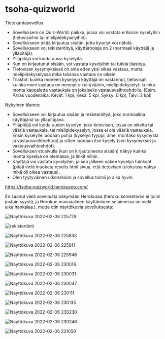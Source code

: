 # tsoha-quizworld
Tietokantasovellus

- Sovellukseni on Quiz-World: paikka, jossa voi vastata erilaisiin kyselyihin (tietovisoihin tai mielipidekyselyihin).
- Sovellukseen pitää kirjautua sisään, jotta kyselyt voi nähdä.
- Sovellukseen voi rekisteröityä, käyttärooleja on 2 (normaali käyttäjä ja ylläpitäjä).
- Ylläpitäjä voi luoda uusia kyselyitä.
- Kun on kirjautunut sisään, voi vastata kyselyihin tai tutkia tilastoja.
- Tietovisan kysymyksissä on aina edes yksi oikea vastaus, mutta mielipidekyselyssä mikä tahansa vastaus on oikein.
- Tilastot: kuinka moneen kyselyyn käyttäjä on vastannut, tietovisat: kuinka moni vastaus on mennyt oikein/väärin,
            mielipidekyselyt: kuinka monta kappaletta vastauksia on jokaiselle vastausvaihtoehdolle.
            (Esim. Paras vuodenaika: Kevät: 1 kpl, Kesä: 5 kpl, Syksy: 0 kpl, Talvi: 2 kpl)

Nykyinen tilanne:
- Sovellukseen voi kirjautua sisään ja rekisteröityä, joko normaalina käyttäjänä tai ylläpitäjänä.
- Ylläpitäjä voi luoda uuden kyselyn: joko tietovisan, jossa on oikeita tai vääriä vastauksia, tai mielipidekyselyn,
  jossa ei ole vääriä vastauksia. Ensin kyselylle luodaan pohja (kyselyn tyyppi, aihe, montako kysymystä ja vastausvaihtoehtoa) ja
  sitten luodaan itse kysely (sen kysymykset ja vastausvaihtoehdot).
- Sovelluksen etusivulla (kun on kirjautuneena sisään) näkyy kuinka monta kyselyä on olemassa, ja linkit niihin.
- Käyttäjä voi vastata kyselyihin, ja sen jälkeen näkee kyselyn tulokset (pitää vielä muokata results.html sivua, että tietovisan tuloksissa
  näkyy mikä oli oikea vastaus).
- Olen tyytyväinen ulkonäköön ja sovellus toimii jo aika hyvin.

https://tsoha-quizworld.herokuapp.com/

En saanut vielä sovellusta näkymään Herokussa (heroku komentorivi ei toimi jostain syystä, ja Herokun manuaalinen käyttäminen selaimessa
on vielä aika hankalaa.), mutta otin näyttökuvia sovelluksesta:

![Näyttökuva 2022-02-06 225729](https://user-images.githubusercontent.com/95650016/152701380-23fedc90-2727-4b6f-b2a9-dbbe532f0a5b.png)

![rekisteröinti](https://user-images.githubusercontent.com/95650016/152701383-1ccce6ec-e9ff-4d2b-abf7-3627fd91d6d7.png)

![Näyttökuva 2022-02-06 225833](https://user-images.githubusercontent.com/95650016/152701391-187286c1-aef7-4f32-ae9d-d416746d11f3.png)

![Näyttökuva 2022-02-06 225911](https://user-images.githubusercontent.com/95650016/152701405-a654535e-902d-4830-acb3-3380ec8742f2.png)

![Näyttökuva 2022-02-06 225946](https://user-images.githubusercontent.com/95650016/152701408-5d8c4fb5-a8bc-40cc-a849-a3b80a78a85b.png)

![Näyttökuva 2022-02-06 230016](https://user-images.githubusercontent.com/95650016/152701416-48205587-8774-42eb-b29e-6f899d41a8be.png)

![Näyttökuva 2022-02-06 230031](https://user-images.githubusercontent.com/95650016/152701426-6e22a272-0cae-4ac3-9643-d3139b01efbf.png)

![Näyttökuva 2022-02-06 230047](https://user-images.githubusercontent.com/95650016/152701429-df17fb80-0126-40ab-97ca-5c13b1e73f2d.png)

![Näyttökuva 2022-02-06 230111](https://user-images.githubusercontent.com/95650016/152701436-35b58eff-3b93-4afa-a547-c15a03bfe7a5.png)

![Näyttökuva 2022-02-06 230135](https://user-images.githubusercontent.com/95650016/152701450-1f412bff-7f30-4f43-b6ed-878c6adc8c22.png)

![Näyttökuva 2022-02-06 230230](https://user-images.githubusercontent.com/95650016/152701455-94336bc9-1c3c-4b8b-acc7-c67aca92ebf1.png)

![Näyttökuva 2022-02-06 230246](https://user-images.githubusercontent.com/95650016/152701471-acb13c7e-cfea-4443-8e9a-892898fafa81.png)

![Näyttökuva 2022-02-06 231050](https://user-images.githubusercontent.com/95650016/152701501-8cee3f86-a5f1-4a4c-9326-28dc198e43d4.png)
